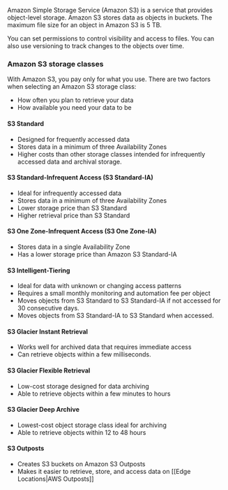 Amazon Simple Storage Service (Amazon S3) is a service that provides object-level storage. Amazon S3 stores data as objects in buckets. The maximum file size for an object in Amazon S3 is 5 TB.

You can set permissions to control visibility and access to files. You can also use versioning to track changes to the objects over time.

### Amazon S3 storage classes
With Amazon S3, you pay only for what you use. There are two factors when selecting an Amazon S3 storage class:
- How often you plan to retrieve your data
- How available you need your data to be

#### S3 Standard
- Designed for frequently accessed data
- Stores data in a minimum of three Availability Zones
- Higher costs than other storage classes intended for infrequently accessed data and archival storage.

#### S3 Standard-Infrequent Access (S3 Standard-IA)
- Ideal for infrequently accessed data
- Stores data in a minimum of three Availability Zones
- Lower storage price than S3 Standard
- Higher retrieval price than S3 Standard

#### S3 One Zone-Infrequent Access (S3 One Zone-IA)
- Stores data in a single Availability Zone
- Has a lower storage price than Amazon S3 Standard-IA

#### S3 Intelligent-Tiering
- Ideal for data with unknown or changing access patterns
- Requires a small monthly monitoring and automation fee per object
- Moves objects from S3 Standard to S3 Standard-IA if not accessed for 30 consecutive days.
- Moves objects from S3 Standard-IA to S3 Standard when accessed.

#### S3 Glacier Instant Retrieval
- Works well for archived data that requires immediate access
- Can retrieve objects within a few milliseconds.

#### S3 Glacier Flexible Retrieval
- Low-cost storage designed for data archiving
- Able to retrieve objects within a few minutes to hours

#### S3 Glacier Deep Archive
- Lowest-cost object storage class ideal for archiving
- Able to retrieve objects within 12 to 48 hours

#### S3 Outposts
- Creates S3 buckets on Amazon S3 Outposts
- Makes it easier to retrieve, store, and access data on [[Edge Locations|AWS Outposts]]
